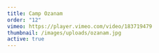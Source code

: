 ```yaml
---
title: Camp Ozanam
order: "12"
vimeo: https://player.vimeo.com/video/183719479
thumbnail: /images/uploads/ozanam.jpg
active: true
---
```


